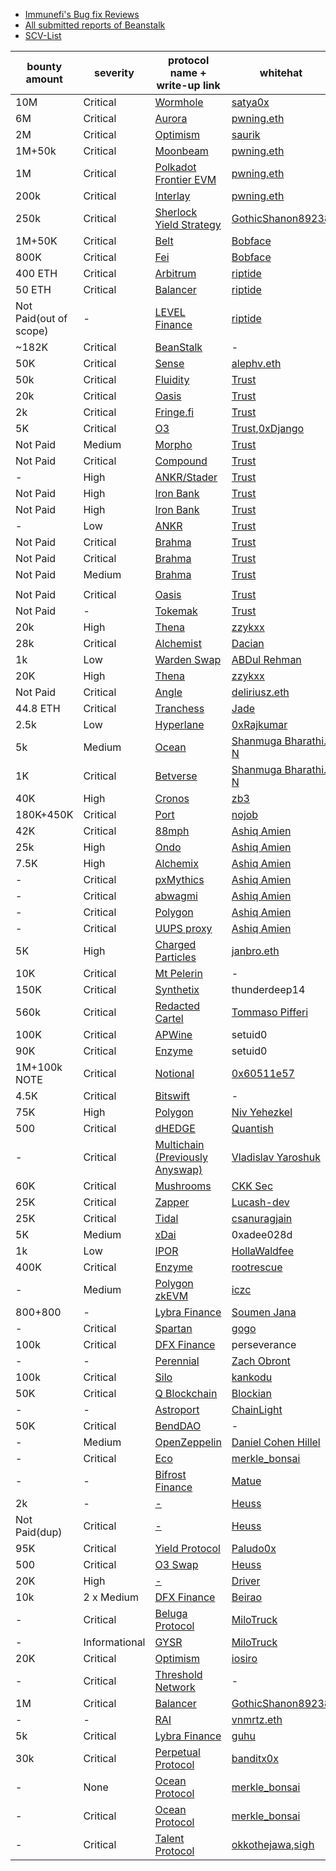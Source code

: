 - [Immunefi's Bug fix Reviews](https://github.com/immunefi-team/Web3-Security-Library/blob/main/BugFixReviews/README.md)
- [All submitted reports of Beanstalk](https://community.bean.money/bug-reports)<br/>
- [SCV-List](https://github.com/sirhashalot/SCV-List)

| bounty amount          | **severity** | **protocol name + write-up link**                                                                                                                                          | **whitehat**                                                                           |
| ---------------------- | ------------ | ----------------------------------------------------------------------------------------------------------------------------------------------------- | -------------------------------------------------------------------------------------- |
| 10M                    | Critical     | [Wormhole](https://medium.com/immunefi/wormhole-uninitialized-proxy-bugfix-review-90250c41a43a)                                                       | [satya0x](https://twitter.com/satya0x)                                                 |
| 6M                     | Critical     | [Aurora](https://pwning.mirror.xyz/CB4XUkbJVwPo7CaRwRmCApaP2DMjPQccW-NOcCwQlAs)                                                                       | [pwning.eth](https://twitter.com/PwningEth)                                            |
| 2M                     | Critical     | [Optimism](https://medium.com/immunefi/optimism-infinite-money-duplication-bugfix-review-daa6597146a0)                                                | [saurik](https://twitter.com/saurik)                                                   |
| 1M+50k                 | Critical     | [Moonbeam](https://pwning.mirror.xyz/okyEG4lahAuR81IMabYL5aUdvAsZ8cRCbYBXh8RHFuE)                                                                     | [pwning.eth](https://twitter.com/PwningEth)                                            |
| 1M                     | Critical     | [Polkadot Frontier EVM](https://pwning.mirror.xyz/RFNTSouIIlHVNmTNDThUVb1obIeN5c1LAiQuN9Ve-ok)                                                        | [pwning.eth](https://twitter.com/PwningEth)                                            |
| 200k                   | Critical     | [Interlay](https://pwning.mirror.xyz/jlT8OgtwN3mQf3KdYmXdcSXbE4s95JzT3eR3wxiLmpw)                                                                     | [pwning.eth](https://twitter.com/PwningEth)                                            |
| 250k                   | Critical     | [Sherlock Yield Strategy](https://mirror.xyz/0xE400820f3D60d77a3EC8018d44366ed0d334f93C/LOZF1YBcH1eBdxlC6HP223cAMeTpNgQ-Kc4EjQuxmGA)                  | [GothicShanon89238](https://twitter.com/Shanon40439853)                                                                      |
| 1M+50K                 | Critical     | [Belt](https://medium.com/immunefi/belt-finance-logic-error-bug-fix-postmortem-39308a158291)                                                          | [Bobface](https://twitter.com/bobface16)                                               |
| 800K                   | Critical     | [Fei](https://medium.com/immunefi/fei-protocol-flashloan-vulnerability-postmortem-7c5dc001affb)                                                       | [Bobface](https://twitter.com/bobface16)                                               |
| 400 ETH                | Critical     | [Arbitrum](https://medium.com/@0xriptide/hackers-in-arbitrums-inbox-ca23272641a2)                                                                     | [riptide](https://twitter.com/0xriptide)                                               |
| 50 ETH                 | Critical     | [Balancer](https://mirror.xyz/0x2719F6Dfb85086F87319079cC2f7EeFD0e40994D/NWDf5uW1Ve7-TrcPKwmM86xp8ploMSCRGC58A-NSoFY)                                 | [riptide](https://twitter.com/0xriptide)                                               |
| Not Paid(out of scope) | -            | [LEVEL Finance](https://twitter.com/0xriptide/status/1658708383535333380)                                                                             | [riptide](https://twitter.com/0xriptide)                                               |
| ~182K                  | Critical     | [BeanStalk](https://medium.com/immunefi/beanstalk-logic-error-bugfix-review-4fea17478716)                                                             | -                                                                                      |
| 50K                    | Critical     | [Sense](https://medium.com/immunefi/sense-finance-access-control-issue-bugfix-review-32e0c806b1a0)                                                    | [alephv.eth](https://twitter.com/alpeh_v)                                              |
| 50k                    | Critical     | [Fluidity](https://www.trust-security.xyz/post/breaking-fluidity-for-glory-and-50k)                                                                   | [Trust](https://twitter.com/trust__90)                                                 |
| 20k                    | Critical     | [Oasis](https://www.trust-security.xyz/post/taking-home-a-20k-bounty-with-oasis-platform-shutdown-vulnerability)                                      | [Trust](https://twitter.com/trust__90)                                                 |
| 2k                     | Critical     | [Fringe.fi](https://www.trust-security.xyz/post/diving-deep-into-a-critical-protocol-insolvency-bug-in-fringe-fi-lending-platform)                    | [Trust](https://twitter.com/trust__90)                                                 |
| 5K                     | Critical     | [O3](https://www.trust-security.xyz/post/critical-finding-stealing-tokens-from-o3-bridge-users)                                                       | [Trust](https://twitter.com/trust__90),[0xDjango](https://twitter.com/0xDjangoOnChain) |
| Not Paid               | Medium       | [Morpho](https://www.trust-security.xyz/post/med-morpho-finance-logic-contract-can-be-destroyed-via-controlled-delegatecall)                          | [Trust](https://twitter.com/trust__90)                                                 |
| Not Paid               | Critical     | [Compound](https://www.trust-security.xyz/post/crit-compound-liquidators-may-seize-assets-not-held-as-collateral-closed-as-known-issue)               | [Trust](https://twitter.com/trust__90)                                                 |
| -                      | High         | [ANKR/Stader](https://www.trust-security.xyz/post/high-ankr-stader-reward-distribution-is-vulnerable-to-mev-leading-to-theft-of-reward-won-t-fix)     | [Trust](https://twitter.com/trust__90)                                                 |
| Not Paid               | High         | [Iron Bank](https://www.trust-security.xyz/post/high-iron-bank-liquidator-is-not-credited-with-correct-collateral-amount)                             | [Trust](https://twitter.com/trust__90)                                                 |
| Not Paid               | High         | [Iron Bank](https://www.trust-security.xyz/post/high-iron-bank-collateral-cap-is-not-enforced-at-account-initialization)                              | [Trust](https://twitter.com/trust__90)                                                 |
| -                      | Low          | [ANKR](https://www.trust-security.xyz/post/low-ankr-user-gets-more-gas-than-supposed-to-when-distributing-rewards)                                    | [Trust](https://twitter.com/trust__90)                                                 |
| Not Paid               | Critical     | [Brahma](https://www.trust-security.xyz/post/crit-brahma-fi-fee-collection-does-not-take-previous-losses-into-account)                                | [Trust](https://twitter.com/trust__90)                                                 |
| Not Paid               | Critical     | [Brahma](https://www.trust-security.xyz/post/crit-brahma-fi-l2-position-handler-miscalculates-position-value-leading-to-severe-risks)                 | [Trust](https://twitter.com/trust__90)                                                 |
| Not Paid               | Medium       | [Brahma](https://www.trust-security.xyz/post/med-brahma-fi-curve-miscalculations-may-cause-user-withdraws-to-fail)                                    | [Trust](https://twitter.com/trust__90)                                                 |
|                        |              |                                                                                                                                                       |                                                                                        |
| Not Paid               | Critical     | [Oasis](https://www.trust-security.xyz/post/the-story-of-the-0-day-crit-that-wasn-t)                                                                  | [Trust](https://twitter.com/trust__90)                                                 |
| Not Paid               | -            | [Tokemak](https://www.trust-security.xyz/post/tokemak-liquidity-operator-can-steal-funds)                                                             | [Trust](https://twitter.com/trust__90)                                                 |
| 20k                    | High         | [Thena](https://zzykxx.com/2023/02/02/the-bug-that-codearena-missed-,-twice/)                                                                         | [zzykxx](https://twitter.com/zzykxx)                                                   |
| 28k                    | Critical     | [Alchemist](https://dacian.me/28k-bounty-admin-brick-forced-revert)                                                                                   | [Dacian](https://twitter.com/DevDacian)                                                |
| 1k                      | Low          | [Warden Swap](https://twitter.com/DevABDee/status/1637010561899560961)                                                                              | [ABDul Rehman](https://twitter.com/DevABDee/status/1637010561899560961)                |
| 20K                    | High         | [Thena](https://zzykxx.com/2023/02/27/a-very-helpful-sign/)                                                                                           | [zzykxx](https://twitter.com/zzykxx)                                                   |
| Not Paid               | Critical     | [Angle](https://medium.com/@deliriusz/stealing-in-motion-immunefi-bounty-hunting-from-different-angle-5eb03602f5c1)                                   | [deliriusz.eth](https://twitter.com/deliriusz_eth)                                     |
| 44.8 ETH               | Critical     | [Tranchess](https://www.kalos.xyz/blog/tranchess-liquid-staking-deposit-firstrun-vulnerability-analysis)                                              | [Jade](https://twitter.com/windowhan)                                                  |
| 2.5k                   | Low          | [Hyperlane](https://github.com/0xRajkumar/audits/blob/main/Immunefi/README.md#wrong-use-of-assembly-builtin-function)                                 | [ 0xRajkumar](https://twitter.com/0xRajkumar)                                          |
| 5k                     | Medium       | [Ocean](https://mirror.xyz/chiefdestroyer.eth/Xd08Mseb33gbyo-9py9old7ejYz6sVxOsle6v-1RRmc)                                                            | [Shanmuga Bharathi. N](https://twitter.com/ch13fd357r0y3r)                             |
| 1K                     | Critical     | [Betverse](https://mirror.xyz/chiefdestroyer.eth/iB31aKROKdXZG1MiZjoOdbAq-jzEz_PgVrUKUnA_ILg)                                                         | [Shanmuga Bharathi. N](https://twitter.com/ch13fd357r0y3r)                             |
| 40K                    | High         | [Cronos](https://medium.com/immunefi/cronos-theft-of-transactions-fees-bugfix-postmortem-b33f941b9570)                                                | [zb3](https://github.com/zb3)                                                          |
| 180K+450K              | Critical     | [Port](https://medium.com/immunefi/port-finance-logic-error-bugfix-review-29767aced446)                                                               | [nojob](https://twitter.com/nojob_capital)                                             |
| 42K                    | Critical     | [88mph](https://medium.com/immunefi/88mph-function-initialization-bug-fix-postmortem-c3a2282894d3)                                                    | [Ashiq Amien](https://twitter.com/AshiqAmien)                                          |
| 25k                    | High         | [Ondo](https://iosiro.com/blog/high-risk-vulnerability-disclosed-to-ondo-finance)                                                                     | [Ashiq Amien](https://twitter.com/AshiqAmien)                                          |
| 7.5K                   | High         | [Alchemix](https://medium.com/immunefi/alchemix-access-control-bug-fix-debrief-a13d39b9f2e0)                                                          | [Ashiq Amien](https://twitter.com/AshiqAmien)                                          |
| -                      | Critical     | [pxMythics](https://ashiq.co.za/tabs/research/#-critical-vulnerability-disclosed-to-pxmythics)                                                        | [Ashiq Amien](https://twitter.com/AshiqAmien)                                          |
| -                      | Critical     | [abwagmi](https://ashiq.co.za/tabs/research/#-critical-vulnerability-disclosed-to-abwagmi)                                                            | [Ashiq Amien](https://twitter.com/AshiqAmien)                                          |
| -                      | Critical     | [Polygon](https://ashiq.co.za/tabs/research/#-critical-vulnerability-disclosed-to-polygon)                                                            | [Ashiq Amien](https://twitter.com/AshiqAmien)                                          |
| -                      | Critical     | [UUPS proxy](https://ashiq.co.za/tabs/research/#%EF%B8%8F-critical-vulnerability-disclosed-to-four-definft-projects-and-escalated-to-openzeppelin)    | [Ashiq Amien](https://twitter.com/AshiqAmien)                                          |
| 5K                     | High         | [Charged Particles](https://medium.com/immunefi/charged-particles-griefing-bug-fix-postmortem-d2791e49a66b)                                           | [janbro.eth](https://twitter.com/unsafe_call)                                          |
| 10K                    | Critical     | [Mt Pelerin](https://medium.com/immunefi/mt-pelerin-double-transaction-bugfix-review-503838db3d70)                                                    | -                                                                                      |
| 150K                   | Critical     | [Synthetix](https://medium.com/immunefi/synthetix-logic-error-bugfix-review-40da0ead5f4f)                                                             | thunderdeep14                                                                          |
| 560k                   | Critical     | [Redacted Cartel](https://medium.com/immunefi/redacted-cartel-custom-approval-logic-bugfix-review-9b2d039ca2c5)                                       | [Tommaso Pifferi](https://twitter.com/neslinesli93)                                    |
| 100K                   | Critical     | [APWine](https://medium.com/immunefi/apwine-incorrect-check-of-delegations-bugfix-review-7e401a49c04f)                                                | setuid0                                                                                |
| 90K                    | Critical     | [Enzyme](https://medium.com/immunefi/enzyme-finance-price-oracle-manipulation-bug-fix-postmortem-4e1f3d4201b5)                                        | setuid0                                                                                |
| 1M+100k NOTE           | Critical     | [Notional](https://medium.com/immunefi/notional-double-counting-free-collateral-bugfix-review-28b634903934)                                           | [0x60511e57](https://twitter.com/0x60511e57)                                           |
| 4.5K                   | Critical     | [Bitswift](https://medium.com/immunefi/bitswift-unlimited-mint-bugfix-postmortem-147a1e57dca9)                                                        | -                                                                                      |
| 75K                    | High         | [Polygon](https://medium.com/immunefi/polygon-consensus-bypass-bugfix-review-7076ce5047fe)                                                            | [Niv Yehezkel](https://twitter.com/invlpgtbl)                                          |
| 500                    | Critical     | [dHEDGE](https://mirror.xyz/0x6746Cae57DA75D77137f7749582f511B4d9f866c/fU6YVrXulTL5z5qMraVTDJmnUiPP8NH17XGzDJLvq1k)                                   | [Quantish](https://mirror.xyz/0x6746Cae57DA75D77137f7749582f511B4d9f866c)              |
| -                      | Critical     | [Multichain (Previously Anyswap)](https://medium.com/@gr_gred/how-i-found-2-bugs-after-2-audits-on-smart-contracts-with-20-mil-3a23209b463d)          | [Vladislav Yaroshuk](https://medium.com/@gr_gred)                                      |
| 60K                    | Critical     | [Mushrooms](https://medium.com/immunefi/mushrooms-finance-logic-error-bug-fix-postmortem-780122821621)                                                | [CKK Sec](https://twitter.com/ckksec)                                                  |
| 25K                    | Critical     | [Zapper](https://medium.com/immunefi/zapper-arbitrary-call-data-bug-fix-postmortem-d75a4a076ae9)                                                      | [Lucash-dev](https://twitter.com/lucash_dev)                                           |
| 25K                    | Critical     | [Tidal](https://medium.com/immunefi/tidal-finance-logic-error-bug-fix-postmortem-3607d8b7ed1f)                                                        | [csanuragjain](https://twitter.com/csanuragjain)                                       |
| 5K                     | Medium       | [xDai](https://medium.com/immunefi/xdai-stake-arbitrary-call-method-bug-postmortem-f80a90ac56e3)                                                      | 0xadee028d                                                                             |
| 1k                     | Low          | [IPOR](https://twitter.com/HollaWaldfee100/status/1656992468867465222)                                                                                | [HollaWaldfee](https://twitter.com/HollaWaldfee100)                                    |
| 400K                   | Critical     | [Enzyme](https://medium.com/immunefi/enzyme-finance-missing-privilege-check-bugfix-review-ddb5e87b8058)                                               | [rootrescue](https://twitter.com/rootedrescue)                                         |
| -                      | Medium       | [Polygon zkEVM](https://twitter.com/0xiczc/status/1662090451493740545)                                                                                | [iczc](https://twitter.com/0xiczc)                                                     |
| 800+800                | -            | [Lybra Finance](https://medium.com/@smaul_1/enhancing-protocol-integrity-addressing-bugs-in-the-lybra-finance-contract-21c1e4b68387)                  | [Soumen Jana](https://twitter.com/smaul_1)                                             |
| -                      | Critical     | [Spartan](https://github.com/gogotheauditor/audits/blob/main/reports/Spartan-Immunefi-Bug-Bounty.md)                                                  | [gogo](https://twitter.com/gogotheauditor)                                             |
| 100k                   | Critical     | [DFX Finance](https://medium.com/immunefi/dfx-finance-rounding-error-bugfix-review-17ba5ffb4114)                                                      | perseverance                                                                           |
| -                      | -            | [Perennial](https://mirror.xyz/0x9D6b7f5e8d1b9dFea8dDD29c0DbD81687e721601/mm_D_HrqfntAkGM1DvVQvy1WuPbj99pKYfRp-xDbs8U)                                | [Zach Obront](https://twitter.com/zachobront)                                          |
| 100k                   | Critical     | [Silo](https://twitter.com/kankodu/status/1669833829203476480)                                                                                        | [kankodu](https://twitter.com/kankodu)                                                 |
| 50K                    | Critical     | [Q Blockchain](https://medium.com/@blockian/striking-gold-at-30-000-feet-uncovering-a-critical-vulnerability-in-q-blockchain-for-50-000-ab335042147b) | [Blockian](https://twitter.com/_blockian)                                              |
| -                      | -            | [Astroport](https://defihacklabs.substack.com/p/chainlight-patch-thursday-astroports?utm_source=profile&utm_medium=reader2)                           | [ChainLight](https://twitter.com/chainlight_io)                                        |
| 50K                    | Critical     | [BendDAO](https://medium.com/@BendDAO/sewer-pass-flash-claim-vulnerability-9d2b0b1e09ef)                                                              | -                                                                                      |
| -                      | Medium       | [OpenZeppelin](https://twitter.com/0xDACA/status/1669846430528286722)                                                                                 | [Daniel Cohen Hillel](https://twitter.com/0xDACA)                                      |
| -                      | Critical     | [Eco](https://mirror.xyz/0x333247F2e126954ed6428e9135Ae9dE06A76BA32/Hhs0AGFqqemCljNa49AnYVUTrLPCvdyPtd23k4iwQ_M)                                      | [merkle_bonsai](https://twitter.com/merkle_bonsai)                                     |
| -                      | -            | [Bifrost Finance](https://medium.com/@thiagoweb3/arrays-as-input-in-smart-contracts-things-you-should-know-b1eed7a2d17d)                              | [Matue](https://twitter.com/auditorweb3)                                               |
| 2k                     | -            | [-](https://medium.com/@sudout92/exploiting-signature-verification-vulnerabilities-in-smart-contracts-f4eb64cd3b23)                                   | [Heuss](https://twitter.com/UnoHeuss)                                                  |
| Not Paid(dup)          | Critical     | [-](https://medium.com/@Heuss/critical-nft-bridge-vulnerability-potential-theft-of-deposited-nfts-f5b26a7776eb)                                       | [Heuss](https://twitter.com/UnoHeuss)                                                  |
| 95K                    | Critical     | [Yield Protocol](https://medium.com/immunefi/yield-protocol-logic-error-bugfix-review-7b86741e6f50)                                                   | [Paludo0x](https://twitter.com/PaludoX0)                                               |
| 500                    | Critical     | [O3 Swap](https://medium.com/@Heuss/unprotected-swap-function-a-erc777-reentrancy-vulnerability-81aaeaa75a2a)                                         | [Heuss](https://twitter.com/UnoHeuss)                                                  |
| 20K                    | High         | [-](https://mirror.xyz/0xa270bb1241FF428927406e5Fde47e7EA8592aFb1/cf1QndLvVDnaSU38EtyFppYKMgF5ZDi0E6Olcsh-GSI)                                        | [Driver](https://twitter.com/qwerty6875987)                                            |
| 10k                    | 2 x Medium   | [DFX Finance](https://www.beirao.xyz/blog/BB1-DFX)                                                                                                    | [Beirao](https://twitter.com/0xBeirao)                                                 |
| -                    | Critical   | [Beluga Protocol](https://github.com/MiloTruck/audits/blob/main/immunefi/beluga-C-01.md)                                                                                                    | [MiloTruck](https://twitter.com/milotruck)                                                 |
| -                    | Informational   | [GYSR](https://github.com/MiloTruck/audits/blob/main/immunefi/gysr-I-01.md)                                                                                                    | [MiloTruck](https://twitter.com/milotruck)                                                 |
| 20K                    | Critical    | [Optimism](https://www.iosiro.com/blog/optimism-censorship-bug-disclosure)                                                                                                    | [iosiro](https://twitter.com/iosiro_security)                                                 |
| -                    | Critical    | [Threshold Network](https://blog.threshold.network/retro-l2-wormholegateway-crit/)                                                                                                    | -|
| 1M                    | Critical    | [Balancer](https://medium.com/immunefi/balancer-rounding-error-bugfix-review-cbf69482ee3d)                                                                                                    | [GothicShanon89238](https://twitter.com/Shanon40439853)|
| -                    | -    | [RAI](https://mirror.xyz/vnmrtz.eth/WXm4QJFInoB992czPniFbQyAkGUkdoaSd5zEjK5uRIo)                                                                                                    | [vnmrtz.eth](https://twitter.com/vn_martinez_)|
| 5k                    | Critical    | [Lybra Finance](https://twitter.com/Guhu95/status/1722533559943287251)                                                                                                    | [guhu](https://twitter.com/Guhu95)|
| 30k                    | Critical    | [Perpetual Protocol](https://securitybandit.com/2023/02/07/bad-debt-attack-for-perpetual-protocol/)                                                                                                    | [banditx0x](https://twitter.com/banditx0x)|
| -                    | None    | [Ocean Protocol](https://mirror.xyz/0x333247F2e126954ed6428e9135Ae9dE06A76BA32/GgAUn8pLDqMdM4s0FWZTd5XPHJWrRmLBqbLFxbPOdbo)                                                                                                    | [merkle_bonsai](https://twitter.com/merkle_bonsai/)|
| -                    | Critical    | [Ocean Protocol](https://mirror.xyz/0x333247F2e126954ed6428e9135Ae9dE06A76BA32/pZBMxr2Kd2YYUO9lpgN8Xf0Lc_HM7q5G5iIwa7GrUhM)                                                                                                    | [merkle_bonsai](https://twitter.com/merkle_bonsai/)|
| -                    | Critical    | [Talent Protocol](https://mirror.xyz/0xCf39521413F8De389771e35bB4C77b4bb827b7B3/HdSq7TVvk-s7DzQgN3u0pV8UFiVkaDft18HgmePTag4)                                                                                                    | [okkothejawa](https://twitter.com/okkothejawa),[𝗌𝗂𝗀𝗁](https://twitter.com/sigh242)|
